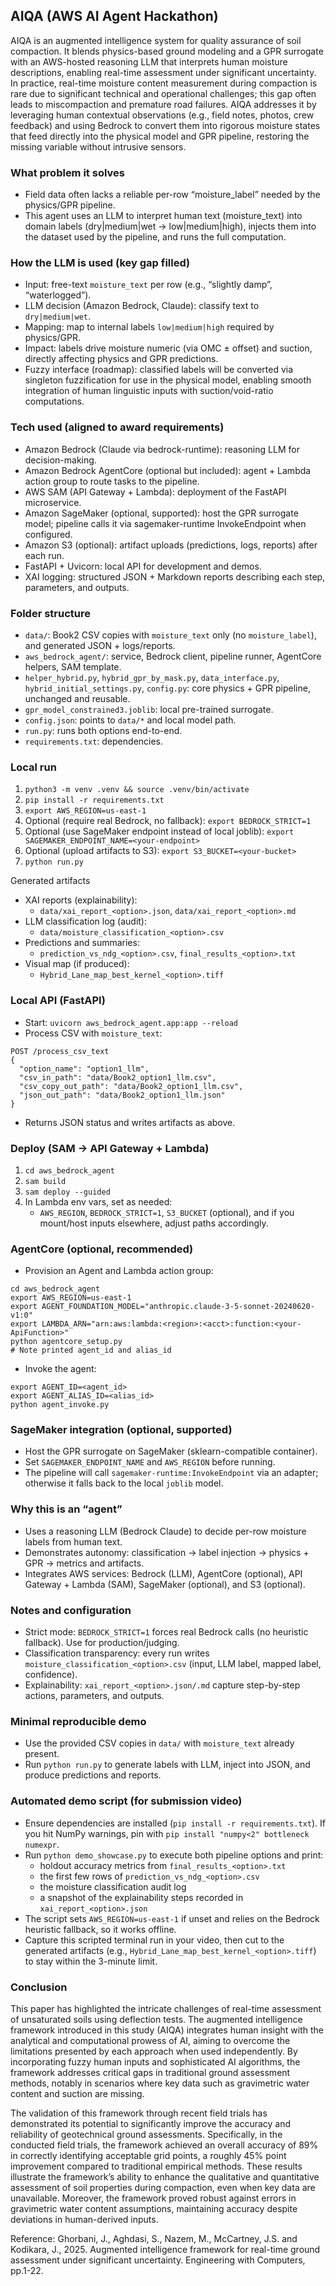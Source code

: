 ## AIQA (AWS AI Agent Hackathon)

AIQA is an augmented intelligence system for quality assurance of soil compaction. It blends physics-based ground modeling and a GPR surrogate with an AWS-hosted reasoning LLM that interprets human moisture descriptions, enabling real-time assessment under significant uncertainty. In practice, real-time moisture content measurement during compaction is rare due to significant technical and operational challenges; this gap often leads to miscompaction and premature road failures. AIQA addresses it by leveraging human contextual observations (e.g., field notes, photos, crew feedback) and using Bedrock to convert them into rigorous moisture states that feed directly into the physical model and GPR pipeline, restoring the missing variable without intrusive sensors.

### What problem it solves
- Field data often lacks a reliable per-row “moisture_label” needed by the physics/GPR pipeline.
- This agent uses an LLM to interpret human text (moisture_text) into domain labels (dry|medium|wet → low|medium|high), injects them into the dataset used by the pipeline, and runs the full computation.

### How the LLM is used (key gap filled)
- Input: free-text `moisture_text` per row (e.g., “slightly damp”, “waterlogged”).
- LLM decision (Amazon Bedrock, Claude): classify text to `dry|medium|wet`.
- Mapping: map to internal labels `low|medium|high` required by physics/GPR.
- Impact: labels drive moisture numeric (via OMC ± offset) and suction, directly affecting physics and GPR predictions.
- Fuzzy interface (roadmap): classified labels will be converted via singleton fuzzification for use in the physical model, enabling smooth integration of human linguistic inputs with suction/void-ratio computations.

### Tech used (aligned to award requirements)
- Amazon Bedrock (Claude via bedrock-runtime): reasoning LLM for decision-making.
- Amazon Bedrock AgentCore (optional but included): agent + Lambda action group to route tasks to the pipeline.
- AWS SAM (API Gateway + Lambda): deployment of the FastAPI microservice.
- Amazon SageMaker (optional, supported): host the GPR surrogate model; pipeline calls it via sagemaker-runtime InvokeEndpoint when configured.
- Amazon S3 (optional): artifact uploads (predictions, logs, reports) after each run.
- FastAPI + Uvicorn: local API for development and demos.
- XAI logging: structured JSON + Markdown reports describing each step, parameters, and outputs.

### Folder structure
- `data/`: Book2 CSV copies with `moisture_text` only (no `moisture_label`), and generated JSON + logs/reports.
- `aws_bedrock_agent/`: service, Bedrock client, pipeline runner, AgentCore helpers, SAM template.
- `helper_hybrid.py`, `hybrid_gpr_by_mask.py`, `data_interface.py`, `hybrid_initial_settings.py`, `config.py`: core physics + GPR pipeline, unchanged and reusable.
- `gpr_model_constrained3.joblib`: local pre-trained surrogate.
- `config.json`: points to `data/*` and local model path.
- `run.py`: runs both options end-to-end.
- `requirements.txt`: dependencies.

### Local run
1. `python3 -m venv .venv && source .venv/bin/activate`
2. `pip install -r requirements.txt`
3. `export AWS_REGION=us-east-1`
4. Optional (require real Bedrock, no fallback): `export BEDROCK_STRICT=1`
5. Optional (use SageMaker endpoint instead of local joblib): `export SAGEMAKER_ENDPOINT_NAME=<your-endpoint>`
6. Optional (upload artifacts to S3): `export S3_BUCKET=<your-bucket>`
7. `python run.py`

Generated artifacts
- XAI reports (explainability):
  - `data/xai_report_<option>.json`, `data/xai_report_<option>.md`
- LLM classification log (audit):
  - `data/moisture_classification_<option>.csv`
- Predictions and summaries:
  - `prediction_vs_ndg_<option>.csv`, `final_results_<option>.txt`
- Visual map (if produced):
  - `Hybrid_Lane_map_best_kernel_<option>.tiff`

### Local API (FastAPI)
- Start: `uvicorn aws_bedrock_agent.app:app --reload`
- Process CSV with `moisture_text`:
```
POST /process_csv_text
{
  "option_name": "option1_llm",
  "csv_in_path": "data/Book2_option1_llm.csv",
  "csv_copy_out_path": "data/Book2_option1_llm.csv",
  "json_out_path": "data/Book2_option1_llm.json"
}
```
- Returns JSON status and writes artifacts as above.

### Deploy (SAM → API Gateway + Lambda)
1. `cd aws_bedrock_agent`
2. `sam build`
3. `sam deploy --guided`
4. In Lambda env vars, set as needed:
   - `AWS_REGION`, `BEDROCK_STRICT=1`, `S3_BUCKET` (optional), and if you mount/host inputs elsewhere, adjust paths accordingly.

### AgentCore (optional, recommended)
- Provision an Agent and Lambda action group:
```
cd aws_bedrock_agent
export AWS_REGION=us-east-1
export AGENT_FOUNDATION_MODEL="anthropic.claude-3-5-sonnet-20240620-v1:0"
export LAMBDA_ARN="arn:aws:lambda:<region>:<acct>:function:<your-ApiFunction>"
python agentcore_setup.py
# Note printed agent_id and alias_id
```
- Invoke the agent:
```
export AGENT_ID=<agent_id>
export AGENT_ALIAS_ID=<alias_id>
python agent_invoke.py
```

### SageMaker integration (optional, supported)
- Host the GPR surrogate on SageMaker (sklearn-compatible container).
- Set `SAGEMAKER_ENDPOINT_NAME` and `AWS_REGION` before running.
- The pipeline will call `sagemaker-runtime:InvokeEndpoint` via an adapter; otherwise it falls back to the local `joblib` model.

### Why this is an “agent”
- Uses a reasoning LLM (Bedrock Claude) to decide per-row moisture labels from human text.
- Demonstrates autonomy: classification → label injection → physics + GPR → metrics and artifacts.
- Integrates AWS services: Bedrock (LLM), AgentCore (optional), API Gateway + Lambda (SAM), SageMaker (optional), and S3 (optional).

### Notes and configuration
- Strict mode: `BEDROCK_STRICT=1` forces real Bedrock calls (no heuristic fallback). Use for production/judging.
- Classification transparency: every run writes `moisture_classification_<option>.csv` (input, LLM label, mapped label, confidence).
- Explainability: `xai_report_<option>.json/.md` capture step-by-step actions, parameters, and outputs.

### Minimal reproducible demo
- Use the provided CSV copies in `data/` with `moisture_text` already present.
- Run `python run.py` to generate labels with LLM, inject into JSON, and produce predictions and reports.

### Automated demo script (for submission video)
- Ensure dependencies are installed (`pip install -r requirements.txt`). If you hit NumPy warnings, pin with `pip install "numpy<2" bottleneck numexpr`.
- Run `python demo_showcase.py` to execute both pipeline options and print:
  - holdout accuracy metrics from `final_results_<option>.txt`
  - the first few rows of `prediction_vs_ndg_<option>.csv`
  - the moisture classification audit log
  - a snapshot of the explainability steps recorded in `xai_report_<option>.json`
- The script sets `AWS_REGION=us-east-1` if unset and relies on the Bedrock heuristic fallback, so it works offline.
- Capture this scripted terminal run in your video, then cut to the generated artifacts (e.g., `Hybrid_Lane_map_best_kernel_<option>.tiff`) to stay within the 3-minute limit.

### Conclusion

This paper has highlighted the intricate challenges of real-time assessment of unsaturated soils using deflection tests. The augmented intelligence framework introduced in this study (AIQA) integrates human insight with the analytical and computational prowess of AI, aiming to overcome the limitations presented by each approach when used independently. By incorporating fuzzy human inputs and sophisticated AI algorithms, the framework addresses critical gaps in traditional ground assessment methods, notably in scenarios where key data such as gravimetric water content and suction are missing.

The validation of this framework through recent field trials has demonstrated its potential to significantly improve the accuracy and reliability of geotechnical ground assessments. Specifically, in the conducted field trials, the framework achieved an overall accuracy of 89% in correctly identifying acceptable grid points, a roughly 45% point improvement compared to traditional empirical methods. These results illustrate the framework’s ability to enhance the qualitative and quantitative assessment of soil properties during compaction, even when key data are unavailable. Moreover, the framework proved robust against errors in gravimetric water content assumptions, maintaining accuracy despite deviations in human-derived inputs.

Reference: Ghorbani, J., Aghdasi, S., Nazem, M., McCartney, J.S. and Kodikara, J., 2025. Augmented intelligence framework for real-time ground assessment under significant uncertainty. Engineering with Computers, pp.1-22.
